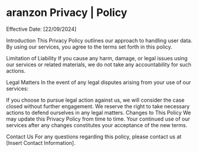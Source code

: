 # aranzon Privacy | Policy

Effective Date: [22/09/2024]

Introduction This Privacy Policy outlines our approach to handling user data. By using our services, you agree to the terms set forth in this policy.

Limitation of Liability If you cause any harm, damage, or legal issues using our services or related materials, we do not take any accountability for such actions.

Legal Matters In the event of any legal disputes arising from your use of our services:

If you choose to pursue legal action against us, we will consider the case closed without further engagement.
We reserve the right to take necessary actions to defend ourselves in any legal matters.
Changes to This Policy We may update this Privacy Policy from time to time. Your continued use of our services after any changes constitutes your acceptance of the new terms.

Contact Us For any questions regarding this policy, please contact us at [Insert Contact Information].

